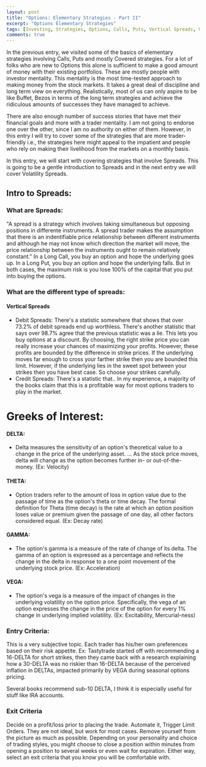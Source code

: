 ```yaml
---
layout: post
title: "Options: Elementary Strategies - Part II"
excerpt: "Options Elementary Strategies"
tags: [Investing, Strategies, Options, Calls, Puts, Vertical Spreads, Greeks, ]
comments: true
---
```


In the previous entry, we visited some of the basics of elementary strategies involving Calls, Puts and mostly Covered strategies. For a lot of folks who are new to Options this alone is sufficient to make a good amount of money with their existing portfolios. These are mostly people with investor mentality. This mentality is the most time-tested approach to making money from the stock markets. It takes a great deal of discipline and long term view on everything. Realistically, most of us can only aspire to be like Buffet, Bezos in terms of the long term strategies and achieve the ridiculous amounts of successes they have managed to achieve.

There are also enough number of success stories that have met their financial goals and more with a trader mentality. I am not going to endorse one over the other, since I am no authority on either of them. However, in this entry I will try to cover some of the strategies that are more trader-friendly i.e., the strategies here might appeal to the impatient and people who rely on making their livelihood from the markets on a monthly basis.

In this entry, we will start with covering strategies that involve Spreads. This is going to be a gentle introduction to Spreads and in the next entry we will cover Volatility Spreads.

## Intro to Spreads:<a id="sec-1" name="sec-1"></a>

### What are Spreads:<a id="sec-1-1" name="sec-1-1"></a>

"A spread is a strategy which involves taking simultaneous but opposing positions in differente instruments. A spread trader makes the assumption that there is an indentifiable price relationship between different instruments and although he may not know which direction the market will move, the price relationship between the instruments ought to remain relatively constant."
In a Long Call, you buy an option and hope the underlying goes up. In a Long Put, you buy an option and hope the underlying falls. But in both cases, the maximum risk is you lose 100% of the capital that you put into buying the options.

### What are the different type of spreads:<a id="sec-1-2" name="sec-1-2"></a>

#### Vertical Spreads<a id="sec-1-2-1" name="sec-1-2-1"></a>

-   Debit Spreads: There's a statistic somewhere that shows that
    over 73.2% of debit spreads end up worthless. There's another
    statistic that says over 98.7% agree that the previous statistic
    was a lie. This lets you buy options at a discount. By choosing,
    the right strike price you can really increase your chances of
    maximizing your profits. However, these profits are bounded by
    the difference in strike prices. If the underlying moves far
    enough to cross your farther strike then you are bounded this
    limit. However, if the underlying lies in the sweet spot between
    your strikes then you have best case. So choose your strikes carefully.
-   Credit Spreads: There's a statistic that.. In my experience, a
    majority of the books claim that this is a profitable way for
    most options traders to play in the market.

# Greeks of Interest:<a id="sec-2" name="sec-2"></a>

#### DELTA:
-   Delta measures the sensitivity of an option's theoretical value to a change in the price of the underlying asset. &#x2026; As the stock price moves, delta will change as the option becomes further in- or out-of-the-money. (Ex: Velocity)<a id="sec-2-1" name="sec-2-1"></a>

#### THETA:
-   Option traders refer to the amount of loss in option value due to the passage of time as the option's theta or time decay. The formal definition for Theta (time decay) is the rate at which an option position loses value or premium given the passage of one day, all other factors considered equal. (Ex: Decay rate)<a id="sec-2-2" name="sec-2-2"></a>

#### GAMMA:
-   The option's gamma is a measure of the rate of change of its delta. The gamma of an option is expressed as a percentage and reflects the change in the delta in response to a one point movement of the underlying stock price. (Ex: Acceleration)<a id="sec-2-3" name="sec-2-3"></a>

#### VEGA:
-   The option's vega is a measure of the impact of changes in the underlying volatility on the option price. Specifically, the vega of an option expresses the change in the price of the option for every 1% change in underlying implied volatility. (Ex: Excitability, Mercurial-ness)<a id="sec-2-4" name="sec-2-4"></a>

### Entry Criteria:<a id="sec-3" name="sec-3"></a>

This is a very subjective topic. Each trader has his/her own preferences based on their risk appetite. Ex: Tastytrade started off with recommending a 16-DELTA for short strikes, then they came back with a research explaining how a 30-DELTA was no riskier than 16-DELTA because of the perceived inflation in DELTAs, impacted primarily by VEGA during seasonal options pricing.<a id="sec-3-0-1" name="sec-3-0-1"></a>

Several books recommend sub-10 DELTA, I think it is especially useful for stuff like IRA accounts.<a id="sec-3-0-2" name="sec-3-0-2"></a>


### Exit Criteria

Decide on a profit/loss prior to placing the trade. Automate it, Trigger Limit Orders. They are not ideal, but work for most cases.
Remove yourself from the picture as much as possible. Depending on your personality and choice of trading styles, you might choose to close a position within minutes from opening a position to several weeks or even wait for expiration. Either way, select an exit criteria that you know you will be comfortable with.